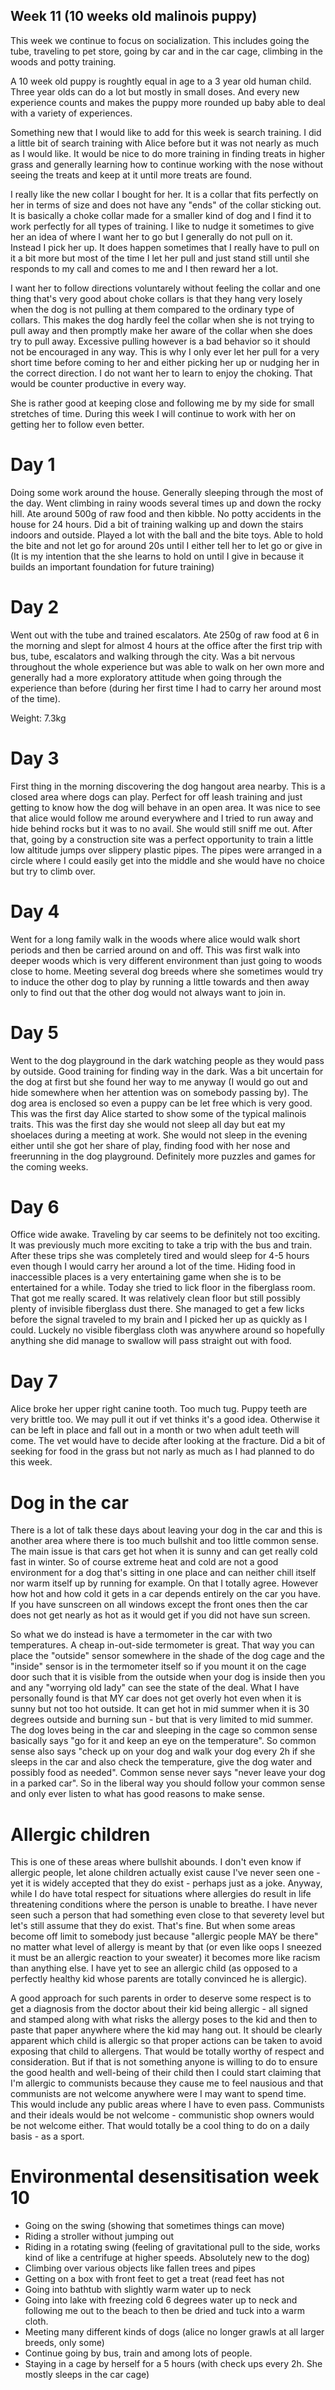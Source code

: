 ## Week 11 (10 weeks old malinois puppy)

This week we continue to focus on socialization. This includes going the tube, traveling to pet store, going by car and in the car cage, climbing in the woods and potty training. 

A 10 week old puppy is roughtly equal in age to a 3 year old human child. Three year olds can do a lot but mostly in small doses. And every new experience counts and makes the puppy more rounded up baby able to deal with a variety of experiences.

Something new that I would like to add for this week is search training. I did a little bit of search training with Alice before but it was not nearly as much as I would like. It would be nice to do more training in finding treats in higher grass and generally learning how to continue working with the nose without seeing the treats and keep at it until more treats are found.

I really like the new collar I bought for her. It is a collar that fits perfectly on her in terms of size and does not have any "ends" of the collar sticking out. It is basically a choke collar made for a smaller kind of dog and I find it to work perfectly for all types of training. I like to nudge it sometimes to give her an idea of where I want her to go but I generally do not pull on it. Instead I pick her up. It does happen sometimes that I really have to pull on it a bit more but most of the time I let her pull and just stand still until she responds to my call and comes to me and I then reward her a lot. 

I want her to follow directions voluntarely without feeling the collar and one thing that's very good about choke collars is that they hang very losely when the dog is not pulling at them compared to the ordinary type of collars. This makes the dog hardly feel the collar when she is not trying to pull away and then promptly make her aware of the collar when she does try to pull away. Excessive pulling however is a bad behavior so it should not be encouraged in any way. This is why I only ever let her pull for a very short time before coming to her and either picking her up or nudging her in the correct direction. I do not want her to learn to enjoy the choking. That would be counter productive in every way. 

She is rather good at keeping close and following me by my side for small stretches of time. During this week I will continue to work with her on getting her to follow even better. 

# Day 1
Doing some work around the house. Generally sleeping through the most of the day. Went climbing in rainy woods several times up and down the rocky hill. Ate around 500g of raw food and then kibble. No potty accidents in the house for 24 hours. Did a bit of training walking up and down the stairs indoors and outside. Played a lot with the ball and the bite toys. Able to hold the bite and not let go for around 20s until I either tell her to let go or give in (It is my intention that the she learns to hold on until I give in because it builds an important foundation for future training)

# Day 2
Went out with the tube and trained escalators. Ate 250g of raw food at 6 in the morning and slept for almost 4 hours at the office after the first trip with bus, tube, escalators and walking through the city. Was a bit nervous throughout the whole experience but was able to walk on her own more and generally had a more exploratory attitude when going through the experience than before (during her first time I had to carry her around most of the time). 

Weight: 7.3kg

# Day 3
First thing in the morning discovering the dog hangout area nearby. This is a closed area where dogs can play. Perfect for off leash training and just getting to know how the dog will behave in an open area. It was nice to see that alice would follow me around everywhere and I tried to run away and hide behind rocks but it was to no avail. She would still sniff me out. After that, going by a construction site was a perfect opportunity to train a little low altitude jumps over slippery plastic pipes. The pipes were arranged in a circle where I could easily get into the middle and she would have no choice but try to climb over. 

# Day 4
Went for a long family walk in the woods where alice would walk short periods and then be carried around on and off. This was first walk into deeper woods which is very different environment than just going to woods close to home. Meeting several dog breeds where she sometimes would try to induce the other dog to play by running a little towards and then away only to find out that the other dog would not always want to join in. 

# Day 5
Went to the dog playground in the dark watching people as they would pass by outside. Good training for finding way in the dark. Was a bit uncertain for the dog at first but she found her way to me anyway (I would go out and hide somewhere when her attention was on somebody passing by). The dog area is enclosed so even a puppy can be let free which is very good. This was the first day Alice started to show some of the typical malinois traits. This was the first day she would not sleep all day but eat my shoelaces during a meeting at work. She would not sleep in the evening either until she got her share of play, finding food with her nose and freerunning in the dog playground. Definitely more puzzles and games for the coming weeks. 

# Day 6
Office wide awake. Traveling by car seems to be definitely not too exciting. It was previously much more exciting to take a trip with the bus and train. After these trips she was completely tired and would sleep for 4-5 hours even though I would carry her around a lot of the time. Hiding food in inaccessible places is a very entertaining game when she is to be entertained for a while. Today she tried to lick floor in the fiberglass room. That got me really scared. It was relatively clean floor but still possibly plenty of invisible fiberglass dust there. She managed to get a few licks before the signal traveled to my brain and I picked her up as quickly as I could. Luckely no visible fiberglass cloth was anywhere around so hopefully anything she did manage to swallow will pass straight out with food. 

# Day 7
Alice broke her upper right canine tooth. Too much tug. Puppy teeth are very brittle too. We may pull it out if vet thinks it's a good idea. Otherwise it can be left in place and fall out in a month or two when adult teeth will come. The vet would have to decide after looking at the fracture. Did a bit of seeking for food in the grass but not narly as much as I had planned to do this week. 

# Dog in the car
There is a lot of talk these days about leaving your dog in the car and this is another area where there is too much bullshit and too little common sense. The main issue is that cars get hot when it is sunny and can get really cold fast in winter. So of course extreme heat and cold are not a good environment for a dog that's sitting in one place and can neither chill itself nor warm itself up by running for example. On that I totally agree. However how hot and how cold it gets in a car depends entirely on the car you have. If you have sunscreen on all windows except the front ones then the car does not get nearly as hot as it would get if you did not have sun screen. 

So what we do instead is have a termometer in the car with two temperatures. A cheap in-out-side termometer is great. That way you can place the "outside" sensor somewhere in the shade of the dog cage and the "inside" sensor is in the termometer itself so if you mount it on the cage door such that it is visible from the outside when your dog is inside then you and any "worrying old lady" can see the state of the deal. What I have personally found is that MY car does not get overly hot even when it is sunny but not too hot outside. It can get hot in mid summer when it is 30 degrees outside and burning sun - but that is very limited to mid summer. The dog loves being in the car and sleeping in the cage so common sense basically says "go for it and keep an eye on the temperature". So common sense also says "check up on your dog and walk your dog every 2h if she sleeps in the car and also check the temperature, give the dog water and possibly food as needed". Common sense never says "never leave your dog in a parked car". So in the liberal way you should follow your common sense and only ever listen to what has good reasons to make sense. 

# Allergic children
This is one of these areas where bullshit abounds. I don't even know if allergic people, let alone children actually exist cause I've never seen one - yet it is widely accepted that they do exist - perhaps just as a joke. Anyway, while I do have total respect for situations where allergies do result in life threatening conditions where the person is unable to breathe. I have never seen such a person that had something even close to that severety level but let's still assume that they do exist. That's fine. But when some areas become off limit to somebody just because "allergic people MAY be there" no matter what level of allergy is meant by that (or even like oops I sneezed it must be an allergic reaction to your sweater) it becomes more like racism than anything else. I have yet to see an allergic child (as opposed to a perfectly healthy kid whose parents are totally convinced he is allergic). 

A good approach for such parents in order to deserve some respect is to get a diagnosis from the doctor about their kid being allergic - all signed and stamped along with what risks the allergy poses to the kid and then to paste that paper anywhere where the kid may hang out. It should be clearly apparent which child is allergic so that proper actions can be taken to avoid exposing that child to allergens. That would be totally worthy of respect and consideration. But if that is not something anyone is willing to do to ensure the good health and well-being of their child then I could start claiming that I'm allergic to communists because they cause me to feel nausious and that communists are not welcome anywhere were I may want to spend time. This would include any public areas where I have to even pass. Communists and their ideals would be not welcome - communistic shop owners would be not welcome either. That would totally be a cool thing to do on a daily basis - as a sport. 

# Environmental desensitisation week 10
* Going on the swing (showing that sometimes things can move)
* Riding a stroller without jumping out
* Riding in a rotating swing (feeling of gravitational pull to the side, works kind of like a centrifuge at higher speeds. Absolutely new to the dog)
* Climbing over various objects like fallen trees and pipes
* Getting on a box with front feet to get a treat (read feet has not 
* Going into bathtub with slightly warm water up to neck
* Going into lake with freezing cold 6 degrees water up to neck and following me out to the beach to then be dried and tuck into a warm cloth. 
* Meeting many different kinds of dogs (alice no longer grawls at all larger breeds, only some)
* Continue going by bus, train and among lots of people. 
* Staying in a cage by herself for a 5 hours (with check ups every 2h. She mostly sleeps in the car cage)
